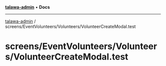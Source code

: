 [**talawa-admin**](../../../../README.md) • **Docs**

***

[talawa-admin](../../../../modules.md) / screens/EventVolunteers/Volunteers/VolunteerCreateModal.test

# screens/EventVolunteers/Volunteers/VolunteerCreateModal.test

